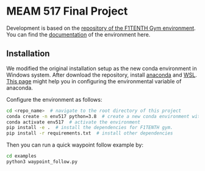# MEAM 517 Final Project

Development is based on the [repository of the F1TENTH Gym environment](https://github.com/f1tenth/f1tenth_gym). 
You can find the [documentation](https://f1tenth-gym.readthedocs.io/en/latest/) of the environment here.

## Installation

We modified the original installation setup as the new conda environment in Windows system.
After download the repository, install [anaconda](https://www.anaconda.com/products/distribution) and [WSL](https://learn.microsoft.com/en-us/windows/terminal/install).
[This page](https://www.geeksforgeeks.org/how-to-setup-anaconda-path-to-environment-variable/) might help you in configuring the environmental variable of anaconda.

Configure the environment as follows:
```bash
cd <repo_name>  # navigate to the root directory of this project
conda create -n env517 python=3.8  # create a new conda environment with Python 3.8
conda activate env517  # activate the environment
pip install -e .  # install the dependencies for F1TENTH gym.
pip install -r requirements.txt  # install other dependencies
```

Then you can run a quick waypoint follow example by:
```bash
cd examples
python3 waypoint_follow.py
```

